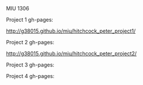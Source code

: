 MIU 1306

Project 1 gh-pages:

http://g38015.github.io/miu/hitchcock_peter_project1/

Project 2 gh-pages:

http://g38015.github.io/miu/hitchcock_peter_project2/

Project 3 gh-pages:

Project 4 gh-pages: